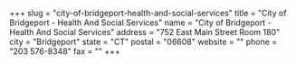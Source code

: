 +++
slug = "city-of-bridgeport-health-and-social-services"
title = "City of Bridgeport - Health And Social Services"
name = "City of Bridgeport - Health And Social Services"
address = "752 East Main Street Room 180"
city = "Bridgeport"
state = "CT"
postal = "06608"
website = ""
phone = "203 576-8348"
fax = ""
+++
